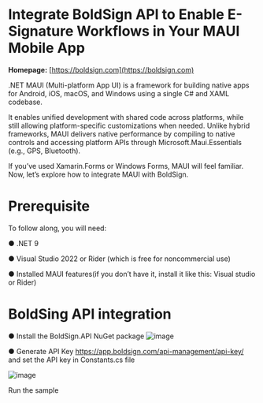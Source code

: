 # Integrate BoldSign API to Enable E-Signature Workflows in Your MAUI Mobile App

**Homepage:** [https://boldsign.com](https://boldsign.com)

.NET MAUI (Multi-platform App UI) is a framework for building native apps for Android, iOS, macOS, and Windows using a single C# and XAML codebase. 

It enables unified development with shared code across platforms, while still allowing platform-specific customizations when needed. Unlike hybrid frameworks, MAUI delivers native performance by compiling to native controls and accessing platform APIs through Microsoft.Maui.Essentials (e.g., GPS, Bluetooth).

If you’ve used Xamarin.Forms or Windows Forms, MAUI will feel familiar. Now, let’s explore how to integrate MAUI with BoldSign.

# Prerequisite

To follow along, you will need:

●	.NET 9

●	Visual Studio 2022 or Rider (which is free for noncommercial use)

●	Installed MAUI features(if you don’t have it, install it like this: Visual studio or Rider)

# BoldSing API integration

● Install the BoldSign.API NuGet package
![image](https://github.com/user-attachments/assets/3214a39d-b1bd-479a-ab59-071838d717a0)

● Generate API Key https://app.boldsign.com/api-management/api-key/ and set the API key in Constants.cs file 

![image](https://github.com/user-attachments/assets/040caf1f-be58-4efd-bc91-47c99b5a0b30)

Run the sample




